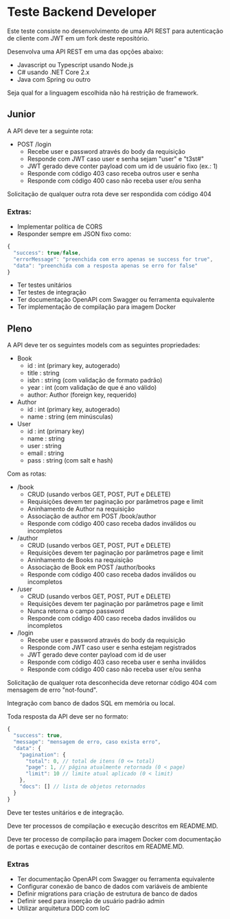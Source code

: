# Teste Backend Developer

Este teste consiste no desenvolvimento de uma API REST para autenticação de cliente com JWT em um fork deste repositório.

Desenvolva uma API REST em uma das opções abaixo:

  - Javascript ou Typescript usando Node.js
  - C# usando .NET Core 2.x
  - Java com Spring ou outro

Seja qual for a linguagem escolhida não há restrição de framework.

## Junior

A API deve ter a seguinte rota:

  - POST /login
    - Recebe user e password através do body da requisição
    - Responde com JWT caso user e senha sejam "user" e "t3st#"
    - JWT gerado deve conter payload com um id de usuário fixo (ex.: 1)
    - Responde com código 403 caso receba outros user e senha
    - Responde com código 400 caso não receba user e/ou senha

Solicitação de qualquer outra rota deve ser respondida com código 404

### Extras:

  - Implementar política de CORS
  - Responder sempre em JSON fixo como:
  ```js
  {
    "success": true/false,
    "errorMessage": "preenchida com erro apenas se success for true",
    "data": "preenchida com a resposta apenas se erro for false"
  }
  ```
  - Ter testes unitários
  - Ter testes de integração
  - Ter documentação OpenAPI com Swagger ou ferramenta equivalente
  - Ter implementação de compilação para imagem Docker

## Pleno

A API deve ter os seguintes models com as seguintes propriedades:

  - Book
    - id    : int     (primary key, autogerado)
    - title : string
    - isbn  : string  (com validação de formato padrão)
    - year  : int     (com validação de que é ano válido)
    - author: Author (foreign key, requerido)
  - Author
    - id    : int     (primary key, autogerado)
    - name  : string  (em minúsculas)
  - User
    - id    : int     (primary key)
    - name  : string
    - user  : string
    - email : string
    - pass  : string (com salt e hash)

Com as rotas:

  - /book
    - CRUD (usando verbos GET, POST, PUT e DELETE)
    - Requisições devem ter paginação por parâmetros page e limit
    - Aninhamento de Author na requisição
    - Associação de author em POST /book/author
    - Responde com código 400 caso receba dados inválidos ou incompletos
  - /author
    - CRUD (usando verbos GET, POST, PUT e DELETE)
    - Requisições devem ter paginação por parâmetros page e limit
    - Aninhamento de Books na requisição
    - Associação de Book em POST /author/books
    - Responde com código 400 caso receba dados inválidos ou incompletos
  - /user
    - CRUD (usando verbos GET, POST, PUT e DELETE)
    - Requisições devem ter paginação por parâmetros page e limit
    - Nunca retorna o campo password
    - Responde com código 400 caso receba dados inválidos ou incompletos
  - /login
    - Recebe user e password através do body da requisição
    - Responde com JWT caso user e senha estejam registrados
    - JWT gerado deve conter payload com id de user
    - Responde com código 403 caso receba user e senha inválidos
    - Responde com código 400 caso não receba user e/ou senha

Solicitação de qualquer rota desconhecida deve retornar código 404 com mensagem de erro "not-found".

Integração com banco de dados SQL em memória ou local.

Toda resposta da API deve ser no formato:

```js
{
  "success": true,
  "message": "mensagem de erro, caso exista erro",
  "data": {
    "pagination": {
      "total": 0, // total de itens (0 <= total)
      "page": 1, // página atualmente retornada (0 < page)
      "limit": 10 // limite atual aplicado (0 < limit)
    },
    "docs": [] // lista de objetos retornados
  }
}
```

Deve ter testes unitários e de integração.

Deve ter processos de compilação e execução descritos em README.MD.

Deve ter processo de compilação para imagem Docker com documentação de portas e execução de container descritos em README.MD.

### Extras

  - Ter documentação OpenAPI com Swagger ou ferramenta equivalente
  - Configurar conexão de banco de dados com variáveis de ambiente
  - Definir migrations para criação de estrutura de banco de dados
  - Definir seed para inserção de usuário padrão admin
  - Utilizar arquitetura DDD com IoC
